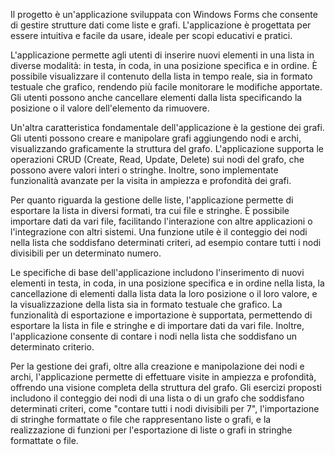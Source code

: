 Il progetto è un'applicazione sviluppata con Windows Forms che consente di gestire strutture dati come liste e grafi. L'applicazione è progettata per essere intuitiva e facile da usare, ideale per scopi educativi e pratici.

L'applicazione permette agli utenti di inserire nuovi elementi in una lista in diverse modalità: in testa, in coda, in una posizione specifica e in ordine. È possibile visualizzare il contenuto della lista in tempo reale, sia in formato testuale che grafico, rendendo più facile monitorare le modifiche apportate. Gli utenti possono anche cancellare elementi dalla lista specificando la posizione o il valore dell'elemento da rimuovere.

Un'altra caratteristica fondamentale dell'applicazione è la gestione dei grafi. Gli utenti possono creare e manipolare grafi aggiungendo nodi e archi, visualizzando graficamente la struttura del grafo. L'applicazione supporta le operazioni CRUD (Create, Read, Update, Delete) sui nodi del grafo, che possono avere valori interi o stringhe. Inoltre, sono implementate funzionalità avanzate per la visita in ampiezza e profondità dei grafi.

Per quanto riguarda la gestione delle liste, l'applicazione permette di esportare la lista in diversi formati, tra cui file e stringhe. È possibile importare dati da vari file, facilitando l'interazione con altre applicazioni o l'integrazione con altri sistemi. Una funzione utile è il conteggio dei nodi nella lista che soddisfano determinati criteri, ad esempio contare tutti i nodi divisibili per un determinato numero.

Le specifiche di base dell'applicazione includono l'inserimento di nuovi elementi in testa, in coda, in una posizione specifica e in ordine nella lista, la cancellazione di elementi dalla lista data la loro posizione o il loro valore, e la visualizzazione della lista sia in formato testuale che grafico. La funzionalità di esportazione e importazione è supportata, permettendo di esportare la lista in file e stringhe e di importare dati da vari file. Inoltre, l'applicazione consente di contare i nodi nella lista che soddisfano un determinato criterio.

Per la gestione dei grafi, oltre alla creazione e manipolazione dei nodi e archi, l'applicazione permette di effettuare visite in ampiezza e profondità, offrendo una visione completa della struttura del grafo. Gli esercizi proposti includono il conteggio dei nodi di una lista o di un grafo che soddisfano determinati criteri, come "contare tutti i nodi divisibili per 7", l'importazione di stringhe formattate o file che rappresentano liste o grafi, e la realizzazione di funzioni per l'esportazione di liste o grafi in stringhe formattate o file.
